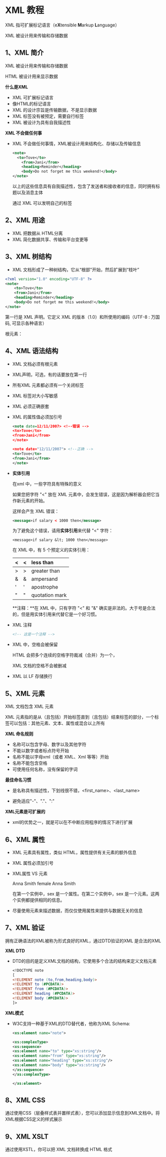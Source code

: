 # XML 教程

XML 指可扩展标记语言（e**X**tensible **M**arkup **L**anguage）

XML 被设计用来传输和存储数据

## 1、XML 简介

XML 被设计用来传输和存储数据

HTML 被设计用来显示数据

**什么是XML**

- XML 可扩展标记语言
- 像HTML的标记语言
- XML 的设计宗旨是传输数据，不是显示数据
- XML 标签没有被预定，需要自行标签
- XML 被设计为具有自我描述性

**XML 不会做任何事**

- XML 不会做任何事情，XML被设计用来结构化、存储以及传输信息

  ```xml
  <note>
  	<to>Tove</to>
      <from>Jani</from>
      <heading>Reminder</heading>
      <body>Do not forget me this weekend!</body>
  </note>
  ```

  以上的这些信息具有自我描述性，包含了发送者和接收者的信息，同时拥有标题以及消息主体

  通过 XML 可以发明自己的标签

## 2、XML 用途

- XML 把数据从 HTML分离
- XML 简化数据共享、传输和平台变更等

## 3、XML 树结构

- XML 文档形成了一种树结构，它从“根部”开始，然后扩展到“枝叶”

```xml
<?xml version="1.0" encoding="UTF-8" ?>
<note>
	<to>Tove</to>
    <from>Jani</from>
    <heading>Reminder</heading>
    <body>Do not forget me this weekend!</body>
</note>
```

第一行是 XML 声明。它定义 XML 的版本（1.0）和所使用的编码（UTF-8 : 万国码, 可显示各种语言）

根元素：<note>

## 4、XML 语法结构

- XML 文档必须有根元素

- XML声明，可选，有的话要放在第一行

- 所有XML 元素都必须有一个关闭标签

- XML 标签对大小写敏感

- XML 必须正确嵌套

- XML 的属性值必须加引号

  ```xml
  <note date=12/11/2007> <!--错误 -->
  <to>Tove</to>
  <from>Jani</from>
  </note>
  
  <note date="12/11/2007"> <!--正确 -->
  <to>Tove</to>
  <from>Jani</from>
  </note>
  ```

- **实体引用**

  在xml 中，一些字符具有特殊的意义

  如果您把字符 "<" 放在 XML 元素中，会发生错误，这是因为解析器会把它当作新元素的开始。

  这样会产生 XML 错误：

  ```xml
  <message>if salary < 1000 then</message>
  ```

  为了避免这个错误，请用**实体引用**来代替 "<" 字符：

  ```
  <message>if salary &lt; 1000 then</message>
  ```

  在 XML 中，有 5 个预定义的实体引用：

  | &lt;   | <    | less than      |
  | ------ | ---- | :------------- |
  | &gt;   | >    | greater than   |
  | &amp;  | &    | ampersand      |
  | &apos; | '    | apostrophe     |
  | &quot; | "    | quotation mark |

  **注释：**在 XML 中，只有字符 "<" 和 "&" 确实是非法的。大于号是合法的，但是用实体引用来代替它是一个好习惯。

- XML 注释

  ```xml
  <!-- 这是一个注释 -->
  ```

- XML 中，空格会被保留

  HTML 会把多个连续的空格字符裁减（合并）为一个，

  XML 文档的空格不会被删减

- XML 以 LF 存储换行

## 5、XML 元素

XML 文档包含 XML 元素

XML 元素指的是从（且包括）开始标签直到（且包括）结束标签的部分，一个标签可以包括：其他元素、文本、属性或混合以上所有

**XML 命名规则**

- 名称可以包含字母、数字以及其他字符
- 不能以数字或者标点符号开始
- 名称不能以字母xml（或者 XML、Xml 等等）开始
- 名称不能包含空格
- 可使用任何名称，没有保留的字词

**最佳命名习惯**

- 是名称具有描述性，下划线很不错，<first_name>、<last_name>

- 避免适应"-"、"."、":"

**XML元素是可扩展的**

- xml的优势之一，就是可以在不中断应用程序的情况下进行扩展

## 6、XML 属性

- XML 元素具有属性，类似 HTML，属性提供有关元素的额外信息

- XML 属性必须加引号

- XML属性 VS 元素

  <person sex="female">
  <firstname>Anna</firstname>
  <lastname>Smith</lastname>
  </person>

  

  <person>
  <sex>female</sex>
  <firstname>Anna</firstname>
  <lastname>Smith</lastname>
  </person>

  在第一个实例中，sex 是一个属性。在第二个实例中，sex 是一个元素。这两个实例都提供相同的信息。

- 尽量使用元素来描述数据，而仅仅使用属性来提供与数据无关的信息

## 7、XML 验证

拥有正确语法的XML被称为形式良好的XML，通过DTD验证的XML 是合法的XML

**XML DTD**

- DTD的目的是定义XML文档的结构，它使用多个合法的结构来定义文档元素

  ```dtd
  <!DOCTYPE note
  [
  <!ELEMENT note (to,from,heading,body)>
  <!ELEMENT to (#PCDATA)>
  <!ELEMENT from (#PCDATA)>
  <!ELEMENT heading (#PCDATA)>
  <!ELEMENT body (#PCDATA)>
  ]>
  ```

**XML模式**

- W3C支持一种基于XML的DTD替代者，他称为XML Schema:

  ```xml
  <xs:element name="note">
  
  <xs:complexType>
  <xs:sequence>
  <xs:element name="to" type="xs:string"/>
  <xs:element name="from" type="xs:string"/>
  <xs:element name="heading" type="xs:string"/>
  <xs:element name="body" type="xs:string"/>
  </xs:sequence>
  </xs:complexType>
  
  </xs:element>
  ```

## 8、XML CSS

通过使用CSS（层叠样式表并置样式表），您可以添加显示信息到XML文档中。将XML根据CSS定义的样式展示

## 9、XML XSLT

通过使用XSTL，你可以把 XML 文档转换成 HTML 格式